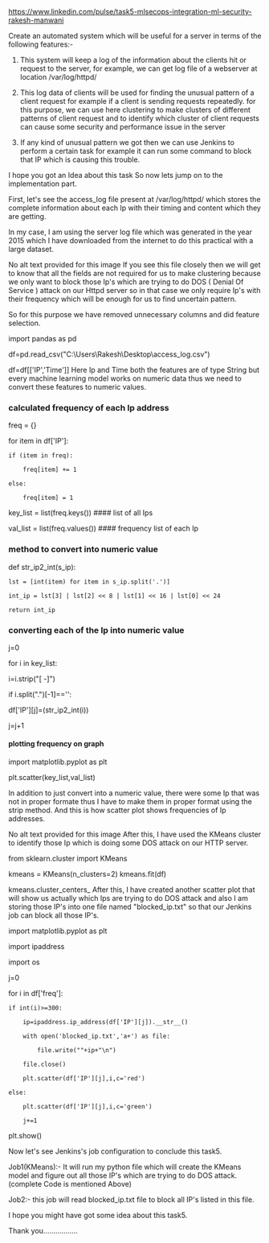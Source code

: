 https://www.linkedin.com/pulse/task5-mlsecops-integration-ml-security-rakesh-manwani

Create an automated system which will be useful for a server in terms of the following features:-

1. This system will keep a log of the information about the clients hit or request to the server, for example, we can get log file of a webserver at location /var/log/httpd/

2. This log data of clients will be used for finding the unusual pattern of a client request for example if a client is sending requests repeatedly. for this purpose, we can use here clustering to make clusters of different patterns of client request and to identify which cluster of client requests can cause some security and performance issue in the server

3. If any kind of unusual pattern we got then we can use Jenkins to perform a certain task for example it can run some command to block that IP which is causing this trouble.

I hope you got an Idea about this task So now lets jump on to the implementation part.

First, let's see the access_log file present at /var/log/httpd/ which stores the complete information about each Ip with their timing and content which they are getting.

In my case, I am using the server log file which was generated in the year 2015 which I have downloaded from the internet to do this practical with a large dataset.

No alt text provided for this image
If you see this file closely then we will get to know that all the fields are not required for us to make clustering because we only want to block those Ip's which are trying to do DOS ( Denial Of Service ) attack on our Httpd server so in that case we only require Ip's with their frequency which will be enough for us to find uncertain pattern.

So for this purpose we have removed unnecessary columns and did feature selection.

import pandas as pd

df=pd.read_csv("C:\\Users\\Rakesh\\Desktop\\access_log.csv")

df=df[['IP','Time']]
Here Ip and Time both the features are of type String but every machine learning model works on numeric data thus we need to convert these features to numeric values.

### calculated frequency of each Ip address

freq = {} 

for item in df['IP']: 

    if (item in freq): 

        freq[item] += 1

    else: 

        freq[item] = 1

key_list = list(freq.keys())   #### list of all Ips

val_list = list(freq.values()) #### frequency list of each Ip


### method to convert into numeric value

def str_ip2_int(s_ip):

    lst = [int(item) for item in s_ip.split('.')]

    int_ip = lst[3] | lst[2] << 8 | lst[1] << 16 | lst[0] << 24

    return int_ip

### converting each of the Ip into numeric value


j=0

for i in key_list:

   i=i.strip("[ -]")

   if i.split(".")[-1]=='':

   df['IP'][j]=(str_ip2_int(i))

   j=j+1


#### plotting frequency on graph 


import matplotlib.pyplot as plt

plt.scatter(key_list,val_list)

In addition to just convert into a numeric value, there were some Ip that was not in proper formate thus I have to make them in proper format using the strip method. And this is how scatter plot shows frequencies of Ip addresses.

No alt text provided for this image
After this, I have used the KMeans cluster to identify those Ip which is doing some DOS attack on our HTTP server.

from sklearn.cluster import KMeans


kmeans = KMeans(n_clusters=2)
kmeans.fit(df)

kmeans.cluster_centers_
After this, I have created another scatter plot that will show us actually which Ips are trying to do DOS attack and also I am storing those IP's into one file named "blocked_ip.txt" so that our Jenkins job can block all those IP's.

import matplotlib.pyplot as plt

import ipaddress

import os

j=0

for i in df['freq']:

    if int(i)>=300:

        ip=ipaddress.ip_address(df['IP'][j]).__str__()

        with open('blocked_ip.txt','a+') as file:

            file.write(""+ip+"\n")

        file.close()

        plt.scatter(df['IP'][j],i,c='red')

    else:

        plt.scatter(df['IP'][j],i,c='green')

        j+=1


plt.show()

Now let's see Jenkins's job configuration to conclude this task5.

Job1(KMeans):- It will run my python file which will create the KMeans model and figure out all those IP's which are trying to do DOS attack. (complete Code is mentioned Above)

Job2:- this job will read blocked_ip.txt file to block all IP's listed in this file.


I hope you might have got some idea about this task5.

Thank you.................
